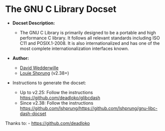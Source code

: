The GNU C Library Docset
========================

- __Docset Description:__
    - The GNU C Library is primarily designed to be a portable and high performance C library. It follows all relevant standards including ISO C11 and POSIX.1-2008. It is also internationalized and has one of the most complete internationalization interfaces known.

- __Author:__
    - [David Wedderwille](https://github.com/davidwed)
    - [Louie Shprung](https://github.com/lshprung) (v2.38+)

- Instructions to generate the docset:
	- Up to v2.25: Follow the instructions https://github.com/deadloko/glibcdash
	- Since v2.38: Follow the instructions https://github.com/lshprung/https://github.com/lshprung/gnu-libc-dash-docset

Thanks to:
	- https://github.com/deadloko
